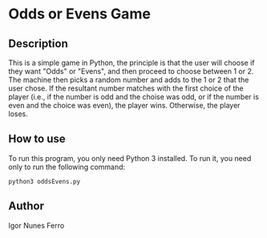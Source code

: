 # Odds or Evens Game

## Description

This is a simple game in Python, the principle is that the user will choose if they want "Odds" or "Evens", and then proceed to choose between 1 or 2.
The machine then picks a random number and adds to the 1 or 2 that the user chose. If the resultant number matches with the first choice of the player
(i.e., if the number is odd and the choise was odd, or if the number is even and the choice was even), the player wins. Otherwise, the player loses.

## How to use

To run this program, you only need Python 3 installed. To run it, you need only to run the following command:

```
python3 oddsEvens.py
```

## Author
Igor Nunes Ferro
